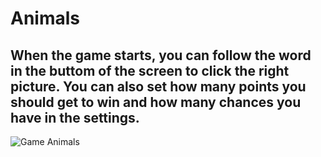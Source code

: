 # Animals

## When the game starts, you can follow the word in the buttom of the screen to click the right picture. You can also set how many points you should get to win and how many chances you have in the settings.

![Game Animals](display/display.gif)

